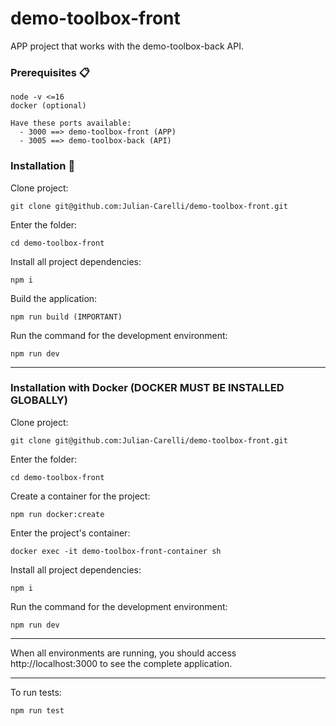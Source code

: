 # demo-toolbox-front

APP project that works with the demo-toolbox-back API.

### Prerequisites 📋

```
node -v <=16
docker (optional)

Have these ports available:
  - 3000 ==> demo-toolbox-front (APP)
  - 3005 ==> demo-toolbox-back (API)
```

### Installation 🔧

Clone project:

```
git clone git@github.com:Julian-Carelli/demo-toolbox-front.git
```

Enter the folder:

```
cd demo-toolbox-front
```

Install all project dependencies:

```
npm i
```

Build the application:

```
npm run build (IMPORTANT)
```

Run the command for the development environment:

```
npm run dev
```

------------------------------------------------------

### Installation with Docker (DOCKER MUST BE INSTALLED GLOBALLY)

Clone project:

```
git clone git@github.com:Julian-Carelli/demo-toolbox-front.git
```

Enter the folder:

```
cd demo-toolbox-front
```

Create a container for the project:

```
npm run docker:create
```

Enter the project's container:

```
docker exec -it demo-toolbox-front-container sh
```

Install all project dependencies:

```
npm i
```

Run the command for the development environment:

```
npm run dev
```

------------------------------------------------------

When all environments are running, you should access http://localhost:3000 to see the complete application.

------------------------------------------------------

To run tests:

```
npm run test
```
